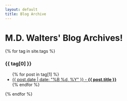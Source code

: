 ```yaml
---
layout: default
title: Blog Archive
---
```

<div class="container-fluid p-5 bg-primary text-white">
    <h1 class="display-1 text-center">M.D. Walters' Blog Archives!</h1>
</div>

<div class="container m-3">
    {% for tag in site.tags %}
        <h3>{{ tag[0] }}</h3>
        <ul>
            {% for post in tag[1] %}
                <li><a href="{{ post.url }}">{{ post.date | date: "%B %d, %Y" }} - <b>{{ post.title }}</b></a></li>
            {% endfor %}
        </ul>
    {% endfor %}
</div>
